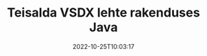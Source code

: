 ---
############################# Static ############################
layout: "auto-gen-merger"
date: 2022-10-25T10:03:17
draft: false
otherformats: dot dotm dotx epub html mht mhtml odp ods odt one otp ott pdf pps ppsx

############################# Head ############################
head_title: "Teisalda VSDX lehte teenuses Java"
head_description: "Teisaldage dokumendi VSDX lehed rakenduses Java mis tahes asukohta, kasutades dokumentide ühendamise API-t."

############################# Header ############################
title: "Teisalda VSDX lehte rakenduses Java"
description: "Teisaldage VSDX lehti mõne toote Java koodireaga."
bg_image: "https://cms.admin.containerize.com/templates/aspose/App_Themes/V3/images/bg/header1.png"
bg_overlay: false
button:
    enable: true
    icon: "fas fa-arrow-down"
    label: "Laadige alla tasuta prooviversioon"
    link: "https://downloads.groupdocs.com/merger/java"

############################# SubMenu ############################
submenu:
    enable: true

    left:
        img_alt: "GroupDocs.Merger for Java"
        image: "https://cms.admin.containerize.com/templates/groupdocs/images/product-logos/90x90-noborder/groupdocs-merger-java.png"
        product: "GroupDocs.Merger"
        platform: "Java"

    middle:
        button:

            # button loop
            - link: "https://apireference.groupdocs.com/merger/java"
              text: "API viide"

            # button loop
            - link: "https://github.com/groupdocs-merger"
              text: "Koodi näited"

            # button loop
            - link: "https://products.groupdocs.app/merger/family"
              text: "Reaalajas demod"

            # button loop
            - link: "https://purchase.groupdocs.com/pricing/merger/java"
              text: "Hinnakujundus"

    right:
        link_download: "https://downloads.groupdocs.com/merger"
        link_learn: "https://docs.groupdocs.com/merger/java"
        link_buy: "https://purchase.groupdocs.com"

############################# About ############################
about:
    enable: true
    title: "Teave toote GroupDocs.Merger for Java API kohta"
    content: |
        [GroupDocs.Merger for Java](/et/merger/java/) pakub lihtsat lahendust mitmesuguste dokumendivormingute, sealhulgas PDF, Microsoft Office (Word, Excel, PowerPoint) turvaliseks liitmiseks ja jagamiseks , OneNote), OpenDocument, HTML, pildid ja paljud teised rakenduses Java. Lisades vaid mõne koodirea, saate teha mitmeid dokumenditoiminguid, nagu teisaldamine, eemaldamine, pööramine, vahetamine, eraldamine või lehtede orientatsiooni muutmine dokumentides. Dokumentide ühendamise API toetab ka dokumendi lehtede eelvaate kuvamist pildina, et analüüsida dokumendi struktuuri, vormingut ja lehe sisu.
        
        GroupDocs.Merger API on õige valik ettevõtete lahenduste jaoks, mis vajavad faililehtede teisaldamise funktsioone. Neid API-sid toetavad hästi kõik suuremad operatsioonisüsteemid ja platvormid, sealhulgas J2SE 7.0 (1.7), J2SE 8.0 (1.8), Java 10.

############################# Steps ############################
steps:
    enable: true
    title_left: "Teisalda VSDX faililehte tootes Java"
    content_left: |
        [GroupDocs.Merger for Java](/et/merger/java/) muudab Java arendajatel lihtsaks lehtede teisaldamise failis VSDX, rakendades mõnda lihtsat sammu .
        
        * Initsialiseerige **MoveOptions**, et määrata praegused ja uued leheküljenumbrid.
        * Looge **Merger** uus eksemplar ja edastage lähtedokumendi tee konstruktori parameetrina.
        * Helistage lehele **movePage** ja edastage objekt **MoveOptions**.
        * Helistage käsule **save** ja määrake tulemuseks oleva dokumendi salvestamise failitee.

    title_right: "Nõuded süsteemile"
    content_right: |
        GroupDocs.Merger for Java API-sid toetavad kõik suuremad platvormid ja operatsioonisüsteemid. Enne alloleva koodi käivitamist veenduge, et teie süsteemi on installitud järgmised eeltingimused.

        * Operatsioonisüsteemid: Microsoft Windows, Linux, MacOS
        * Arenduskeskkonnad: NetBeans, IntelliJ IDEA, Eclipse
        * Raamistikud: J2SE 7.0 (1.7), J2SE 8.0 (1.8), Java 10
        * Laadige alla toote GroupDocs.Merger for Java uusim versioon saidilt [Maven](https://repository.groupdocs.com/webapp/#/artifacts/browse/tree/General/repo/com/groupdocs/groupdocs-merger)
         
    code: |
     {{% merger/additional-styles %}}
     {{< merger/code-merger title="Kuidas teisaldada VSDX faililehte, kasutades Java näitekoodi">}}

        ```java    
        // Teisaldage VSDX faililehte GroupDocs.Merger API abil
        int pageNumber = 6;
        int newPageNumber = 1;

        // Initsialiseerige klass MoveOptions, et määrata praegused ja uued leheküljenumbrid
        MoveOptions moveOptions = new MoveOptions(pageNumber, newPageNumber);

        // Ühinemise käivitamine sisenddokumendiga VSDX
        Merger merger = new Merger("input.vsdx");

        // Kutsuge meetod movePage ja edastage sellele objekt MoveOptions
        merger.movePage(moveOptions);
    
        // Helistage salvestamismeetodile ja edastage soovitud failitee väljunddokumendi salvestamiseks
        merger.save("output.vsdx");
        ```
     {{< /merger/code-merger >}}

############################# Demos ############################
demos:
    enable: true
    title: "Reaalajas demod – teisaldage VSDX lehte võrgus"
    content: |
       Teisaldage kohe VSDX faililehte, külastades veebisaiti [GroupDocs.Merger Live Demos](https://products.groupdocs.app/splitter/move-pages/vsdx).
       Reaalajas demol on järgmised eelised.
        
############################# About Formats ############################
about_formats:
    enable: true

############################# More Formats ############################
more_formats:
    enable: true
    title: "Teiste dokumendivormingute lehtede teisaldamine"
    content: |
        Java dokumenteerib failivormingute ja piltide ühendamise ja jagamise API. Teisaldage mõned populaarsed failivormingud, nagu allpool kirjeldatud.

############################# Back to top ###############################
back_to_top:
    enable: true
---